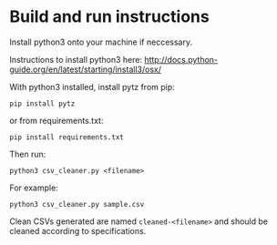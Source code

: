 # Build and run instructions
Install python3 onto your machine if neccessary.

Instructions to install python3 here:
http://docs.python-guide.org/en/latest/starting/install3/osx/

With python3 installed, install pytz from pip:

```pip install pytz```

or from requirements.txt:

```pip install requirements.txt```


Then run:

```python3 csv_cleaner.py <filename>```

For example:

```python3 csv_cleaner.py sample.csv```

Clean CSVs generated are named ```cleaned-<filename>``` and should be cleaned according to specifications.